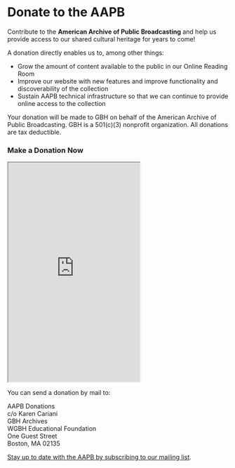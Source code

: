 # Donate to the AAPB

Contribute to the **American Archive of Public Broadcasting** and help us provide access to our shared cultural heritage for years to come!

A donation directly enables us to, among other things:

-	Grow the amount of content available to the public in our Online Reading Room
-	Improve our website with new features and improve functionality and discoverability of the collection
-	Sustain AAPB technical infrastructure so that we can continue to provide online access to the collection

Your donation will be made to GBH on behalf of the American Archive of Public Broadcasting. GBH is a 501(c)(3) nonprofit organization. All donations are tax deductible.

### Make a Donation Now


<iframe src="https://api.payaconnect.com/hostedpaymentpage?id=11ed11cbc0e472f88991f69e&data=U2FsdGVkX18xMWVkMTFjYvG%2FHhQoxJRqLHpvIq5inyefByjtXuLrPjJNREmvcNOZWLZhsb%2FP5rk2OOsUjxwknw%3D%3D" style="height:500px;width:auto" title="Iframe Example"></iframe>



You can send a donation by mail to:

AAPB Donations<br/>
c/o Karen Cariani<br/>
GBH Archives<br/>
WGBH Educational Foundation<br/>
One Guest Street<br/>
Boston, MA 02135

[Stay up to date with the AAPB by subscribing to our mailing list](/about-the-american-archive/newsletter).
